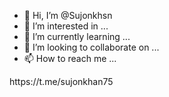 - 👋 Hi, I’m @Sujonkhsn
- 👀 I’m interested in ...
- 🌱 I’m currently learning ...
- 💞️ I’m looking to collaborate on ...
- 📫 How to reach me ...

<!---
Sujonkhsn/Sujonkhsn is a ✨ special ✨ repository because its `README.md` (this file) appears on your GitHub profile.
You can click the Preview link to take a look at your changes.
--->https://t.me/sujonkhan75
